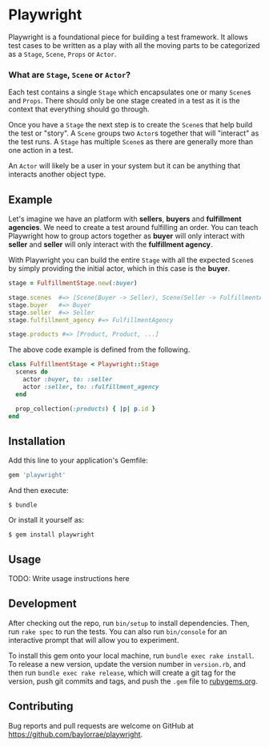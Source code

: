 # Playwright

Playwright is a foundational piece for building a test framework. It allows
test cases to be written as a play with all the moving parts to be categorized
as a `Stage`, `Scene`, `Props` or `Actor`.

### What are `Stage`, `Scene` or `Actor`?

Each test contains a single `Stage` which encapsulates one or many `Scene`s and
`Props`. There should only be one stage created in a test as it is the context
that everything should go through.

Once you have a `Stage` the next step is to create the `Scene`s that help build
the test or "story". A `Scene` groups two `Actor`s together that will
"interact" as the test runs. A `Stage` has multiple `Scene`s as there are
generally more than one action in a test.

An `Actor` will likely be a user in your system but it can be anything that
interacts another object type.

## Example

Let's imagine we have an platform with **sellers**, **buyers** and **fulfillment
agencies**. We need to create a test around fulfilling an order. You can teach
Playwright how to group actors together as **buyer** will only interact with
**seller** and **seller** will only interact with the **fulfillment agency**.

With Playwright you can build the entire `Stage` with all the expected `Scene`s
by simply providing the initial actor, which in this case is the **buyer**.

```ruby
stage = FulfillmentStage.new(:buyer)

stage.scenes  #=> [Scene(Buyer -> Seller), Scene(Seller -> FulfillmentAgency)]
stage.buyer   #=> Buyer
stage.seller  #=> Seller
stage.fulfillment_agency #=> FulfillmentAgency

stage.products #=> [Product, Product, ...]
```

The above code example is defined from the following.

```ruby
class FulfillmentStage < Playwright::Stage
  scenes do
    actor :buyer, to: :seller
    actor :seller, to: :fulfillment_agency
  end

  prop_collection(:products) { |p| p.id }
end
```

## Installation

Add this line to your application's Gemfile:

```ruby
gem 'playwright'
```

And then execute:

    $ bundle

Or install it yourself as:

    $ gem install playwright

## Usage

TODO: Write usage instructions here

## Development

After checking out the repo, run `bin/setup` to install dependencies. Then, run `rake spec` to run the tests. You can also run `bin/console` for an interactive prompt that will allow you to experiment.

To install this gem onto your local machine, run `bundle exec rake install`. To release a new version, update the version number in `version.rb`, and then run `bundle exec rake release`, which will create a git tag for the version, push git commits and tags, and push the `.gem` file to [rubygems.org](https://rubygems.org).

## Contributing

Bug reports and pull requests are welcome on GitHub at https://github.com/baylorrae/playwright.

